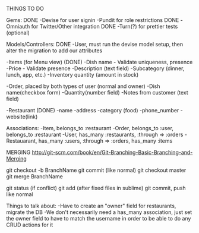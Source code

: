 THINGS TO DO

Gems:
DONE -Devise for user signin
-Pundit for role restrictions
DONE -Omniauth for Twitter/Other integration
DONE -Turn(?) for prettier tests (optional)

Models/Controllers:
DONE -User, must run the devise model setup, then alter the migration to add our attributes

-Items (for Menu view) (DONE)
  -Dish name - Validate uniqueness, presence
  -Price - Validate presence
  -Description (text field)
  -Subcategory (dinner, lunch, app, etc.)
  -Inventory quantity (amount in stock)

-Order, placed by both types of user (normal and owner)
  -Dish name(checkbox form)
  -Quantity(number field)
  -Notes from customer (text field)

-Restaurant (DONE)
  -name
  -address
  -category (food)
  -phone_number
  -website(link)

Associations:
-Item, belongs_to :restaurant
-Order, belongs_to :user, belongs_to :restaurant
-User, has_many :restaurants, :through => :orders
-Restauarant, has_many :users, :through => :orders, has_many :items

MERGING
http://git-scm.com/book/en/Git-Branching-Basic-Branching-and-Merging

git checkout -b BranchName
git commit (like normal)
git checkout master
git merge BranchName

git status (if conflict)
git add (after fixed files in sublime)
git commit, push like normal


Things to talk about:
-Have to create an "owner" field for restaurants, migrate the DB
  -We don't necessarily need a has_many association, just set the owner field to have to match the username in order to be able to do any CRUD actions for it
